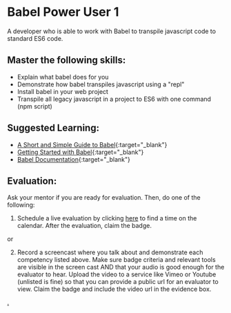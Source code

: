 # Babel Power User 1

A developer who is able to work with Babel to transpile javascript code to standard ES6 code.

## Master the following skills:

* Explain what babel does for you
* Demonstrate how babel transpiles javascript using a "repl"
* Install babel in your web project
* Transpile all legacy javascript in a project to ES6 with one command (npm script)

## Suggested Learning:

* [A Short and Simple Guide to Babel](https://flaviocopes.com/babel/){:target="_blank"}
* [Getting Started with Babel](https://www.youtube.com/watch?v=ahh65GQz74g){:target="_blank"}
* [Babel Documentation](https://babeljs.io/){:target="_blank"}
## Evaluation:

Ask your mentor if you are ready for evaluation. Then, do one of the following:

1. Schedule a live evaluation by clicking [here](https://calendly.com/codex-academy/level-3-mastery-evaluation?a1=Babel%20Power%20User%201&a2=esBO-0HBSXeg9zTitu4ZDA) to find a time on the calendar. After the evaluation, claim the badge.

or

2. Record a screencast where you talk about and demonstrate each competency listed above. Make sure badge criteria and relevant tools are visible in the screen cast AND that your audio is good enough for the evaluator to hear. Upload the video to a service like Vimeo or Youtube (unlisted is fine) so that you can provide a public url for an evaluator to view. Claim the badge and include the video url in the evidence box.

[.](level-3)